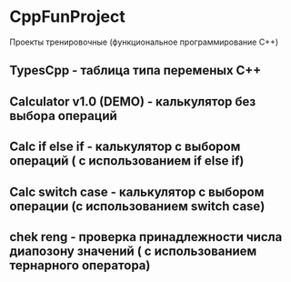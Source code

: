 # CppFunProject
Проекты тренировочные (функциональное программирование C++)
## TypesCpp - таблица типа переменых C++
## Calculator v1.0 (DEMO) - калькулятор без выбора операций
## Calc if else if - калькулятор с выбором операций ( с использованием if else if)
## Calc switch case - калькулятор с выбором операции (с использованием switch case)
## chek reng - проверка принадлежности числа диапозону значений ( с использованием тернарного оператора)
